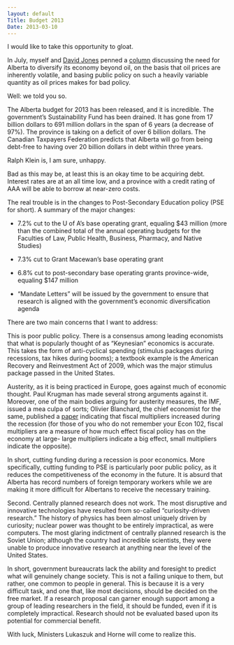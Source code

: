 ```yaml
---
layout: default
Title: Budget 2013
Date: 2013-03-10
---
```


I would like to take this opportunity to gloat.

 In July, myself and [David Jones](http://www.davejonesy.me) penned a [column](http://www.thewandereronline.com/2012/07/05/albertas-addiction/) discussing the need for Alberta to diversify its economy beyond oil, on the basis that oil prices are inherently volatile, and basing public policy on such a heavily variable quantity as oil prices makes for bad policy.

Well: we told you so. 

The Alberta budget for 2013 has been released, and it is incredible. The government’s Sustainability Fund has been drained. It has gone from 17 billion dollars to 691 million dollars in the span of 6 years (a decrease of 97%). The province is taking on a deficit of over 6 billion dollars. The Canadian Taxpayers Federation predicts that Alberta will go from being debt-free to having over 20 billion dollars in debt within three years.

Ralph Klein is, I am sure, unhappy.

Bad as this may be, at least this is an okay time to be acquiring debt. Interest rates are at an all time low, and a province with a credit rating of AAA will be able to borrow at near-zero costs.

The real trouble is in the changes to Post-Secondary Education policy (PSE for short). A summary of the major changes:

*   7.2% cut to the U of A’s base operating grant, equaling $43 million (more than the combined total of the annual operating budgets for the Faculties of Law, Public Health, Business, Pharmacy, and Native Studies)

*   7.3% cut to Grant Macewan’s base operating grant

*   6.8% cut to post-secondary base operating grants province-wide, equaling $147 million

*   “Mandate Letters” will be issued by the government to ensure that research is aligned with the government’s economic diversification agenda

There are two main concerns that I want to address:

This is poor public policy. There is a consensus among leading economists that what is popularly thought of as “Keynesian” economics is accurate. This takes the form of anti-cyclical spending (stimulus packages during recessions, tax hikes during booms); a textbook example is the American Recovery and Reinvestment Act of 2009, which was the major stimulus package passed in the United States.

Austerity, as it is being practiced in Europe, goes against much of economic thought. Paul Krugman has made several strong arguments against it. Moreover, one of the main bodies arguing for austerity measures, the IMF, issued a mea culpa of sorts; Olivier Blanchard, the chief economist for the same, published a [paper]("http://www.imf.org/external/pubs/ft/wp/2013/wp1301.pdf%5D") indicating that fiscal multipliers increased during the recession (for those of you who do not remember your Econ  102, fiscal multipliers are a measure of how much effect fiscal policy has on the economy at large- large multipliers indicate a big effect, small multipliers indicate the opposite).

In short, cutting funding during a recession is poor economics. More specifically, cutting funding to PSE is particularly poor public policy, as it reduces the competitiveness of the economy in the future. It is absurd that Alberta has record numbers of foreign temporary workers while we are making it more difficult for Albertans to receive the necessary training.

Second. Centrally planned research does not work. The most disruptive and innovative technologies have resulted from so-called “curiosity-driven research.” The history of physics has been almost uniquely driven by curiosity; nuclear power was thought to be entirely impractical, as were computers. The most glaring indictment of centrally planned research is the Soviet Union; although the country had incredible scientists, they were unable to produce innovative research at anything near the level of the United States.

In short, government bureaucrats lack the ability and foresight to predict what will genuinely change society. This is not a failing unique to them, but rather, one common to people in general. This is because it is a very difficult task, and one that, like most decisions, should be decided on the free market. If a research proposal can garner enough support among a group of leading researchers in the field, it should be funded, even if it is completely impractical. Research should not be evaluated based upon its potential for commercial benefit.

 With luck, Ministers Lukaszuk and Horne will come to realize this.